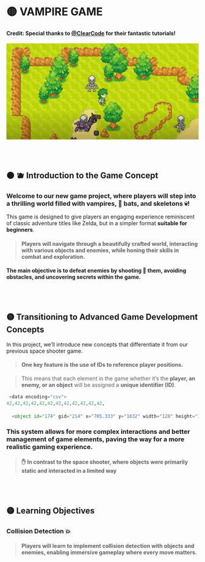 # 🟡 VAMPIRE GAME

#### Credit: Special thanks to [@ClearCode](https://www.youtube.com/@ClearCode) for their fantastic tutorials!

[<img src="vampire-shooter-game_intro.gif"/>]()



<br>
<br>


## 🟠 🫐 Introduction to the Game Concept


### Welcome to our new game project, where players will step into a thrilling world filled with vampires, 🦇 bats, and skeletons 💀!

This game is designed to give players an engaging experience reminiscent of classic adventure titles like Zelda, but in a simpler format **suitable for beginners**.

> #### Players will navigate through a beautifully crafted world, interacting with various objects and enemies, while honing their skills in combat and exploration.

#### The main objective is to defeat enemies by shooting 🔫 them, avoiding obstacles, and uncovering secrets within the game.




<br>
<br>


## 🟡  Transitioning to Advanced Game Development Concepts

In this project, we’ll introduce new concepts that differentiate it from our previous space shooter game.

> #### One key feature is the use of IDs to reference player positions.

> This means that each element in the game whether it’s the **player, an enemy, or an object** will be assigned a **unique identifier (ID)**.

```python
 <data encoding="csv">
42,42,42,42,42,42,42,42,42,42,42,42,

  <object id="174" gid="214" x="705.333" y="1832" width="128" height="192"/>
```

### This system allows for more complex interactions and better management of game elements, paving the way for a more realistic gaming experience.

>#### ✋ In contrast to the space shooter, where objects were primarily static and interacted in a limited way

<br>
<br>

## 🟡 Learning Objectives



### Collision Detection 💥

> #### Players will learn to implement collision detection with objects and enemies, enabling immersive gameplay where every move matters.

